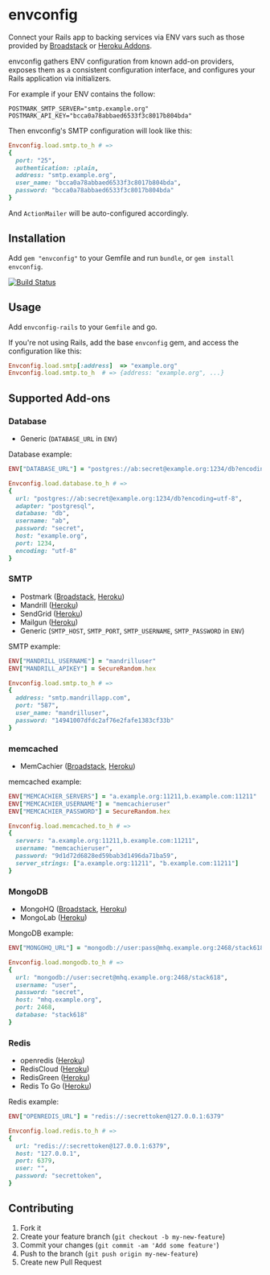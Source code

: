# envconfig

Connect your Rails app to backing services via ENV vars such as those
provided by [Broadstack][broadstack] or [Heroku Addons][heroku_addons].

envconfig gathers ENV configuration from known add-on providers, exposes them
as a consistent configuration interface, and configures your Rails application
via initializers.

For example if your ENV contains the follow:

```
POSTMARK_SMTP_SERVER="smtp.example.org"
POSTMARK_API_KEY="bcca0a78abbaed6533f3c8017b804bda"
```

Then envconfig's SMTP configuration will look like this:

```ruby
Envconfig.load.smtp.to_h # =>
{
  port: "25",
  authentication: :plain,
  address: "smtp.example.org",
  user_name: "bcca0a78abbaed6533f3c8017b804bda",
  password: "bcca0a78abbaed6533f3c8017b804bda"
}
```

And `ActionMailer` will be auto-configured accordingly.


## Installation

Add `gem "envconfig"` to your Gemfile and run `bundle`,
or `gem install envconfig`.

[![Build Status](https://travis-ci.org/broadstack/envconfig.png?branch=master)](https://travis-ci.org/broadstack/envconfig)

## Usage

Add `envconfig-rails` to your `Gemfile` and go.

If you're not using Rails, add the base `envconfig` gem, and access the
configuration like this:

```ruby
Envconfig.load.smtp[:address]  => "example.org"
Envconfig.load.smtp.to_h  # => {address: "example.org", ...}
```


## Supported Add-ons

### Database

* Generic (`DATABASE_URL` in `ENV`)

Database example:

```ruby
ENV["DATABASE_URL"] = "postgres://ab:secret@example.org:1234/db?encoding=utf-8"

Envconfig.load.database.to_h # =>
{
  url: "postgres://ab:secret@example.org:1234/db?encoding=utf-8",
  adapter: "postgresql",
  database: "db",
  username: "ab",
  password: "secret",
  host: "example.org",
  port: 1234,
  encoding: "utf-8"
}


```


### SMTP

* Postmark ([Broadstack](https://broadstack.com/addons/postmark), [Heroku](https://addons.heroku.com/postmark))
* Mandrill ([Heroku](https://addons.heroku.com/mandrill))
* SendGrid ([Heroku](https://addons.heroku.com/sendgrid))
* Mailgun ([Heroku](https://address.Heroku.com/mailgun))
* Generic (`SMTP_HOST`, `SMTP_PORT`, `SMTP_USERNAME`, `SMTP_PASSWORD` in `ENV`)

SMTP example:

```ruby
ENV["MANDRILL_USERNAME"] = "mandrilluser"
ENV["MANDRILL_APIKEY"] = SecureRandom.hex

Envconfig.load.smtp.to_h # =>
{
  address: "smtp.mandrillapp.com",
  port: "587",
  user_name: "mandrilluser",
  password: "14941007dfdc2af76e2fafe1383cf33b"
}
```

### memcached

* MemCachier ([Broadstack](https://broadstack.com/addons/memcachier), [Heroku](https://addons.heroku.com/memcachier))

memcached example:

```ruby
ENV["MEMCACHIER_SERVERS"] = "a.example.org:11211,b.example.com:11211"
ENV["MEMCACHIER_USERNAME"] = "memcachieruser"
ENV["MEMCACHIER_PASSWORD"] = SecureRandom.hex

Envconfig.load.memcached.to_h # =>
{
  servers: "a.example.org:11211,b.example.com:11211",
  username: "memcachieruser",
  password: "9d1d72d6828ed59bab3d1496da71ba59",
  server_strings: ["a.example.org:11211", "b.example.com:11211"]
}
```


### MongoDB

* MongoHQ ([Broadstack](https://broadstack.com/addons/mongohq), [Heroku](https://addons.heroku.com/mongohq))
* MongoLab ([Heroku](https://addons.heroku.com/mongolab))

MongoDB example:

```ruby
ENV["MONGOHQ_URL"] = "mongodb://user:pass@mhq.example.org:2468/stack618"

Envconfig.load.mongodb.to_h # =>
{
  url: "mongodb://user:secret@mhq.example.org:2468/stack618",
  username: "user",
  password: "secret",
  host: "mhq.example.org",
  port: 2468,
  database: "stack618"
}
```


### Redis

* openredis ([Heroku](https://addons.heroku.com/openredis))
* RedisCloud ([Heroku](https://addons.heroku.com/rediscloud))
* RedisGreen ([Heroku](https://addons.heroku.com/redisgreen))
* Redis To Go ([Heroku](https://addons.heroku.com/redistogo))

Redis example:

```ruby
ENV["OPENREDIS_URL"] = "redis://:secrettoken@127.0.0.1:6379"

Envconfig.load.redis.to_h # =>
{
  url: "redis://:secrettoken@127.0.0.1:6379",
  host: "127.0.0.1",
  port: 6379,
  user: "",
  password: "secrettoken",
}
```


## Contributing

1. Fork it
2. Create your feature branch (`git checkout -b my-new-feature`)
3. Commit your changes (`git commit -am 'Add some feature'`)
4. Push to the branch (`git push origin my-new-feature`)
5. Create new Pull Request


[backing_services]: http://12factor.net/backing-services
[broadstack]: https://broadstack.com
[heroku_addons]: https://addons.heroku.com/
